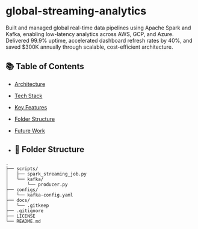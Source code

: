 # global-streaming-analytics
Built and managed global real-time data pipelines using Apache Spark and Kafka, enabling low-latency analytics across AWS, GCP, and Azure. Delivered 99.9% uptime, accelerated dashboard refresh rates by 40%, and saved $300K annually through scalable, cost-efficient architecture.

## 📚 Table of Contents

- [Architecture](#architecture)
- [Tech Stack](#tech-stack)
- [Key Features](#key-features)
- [Folder Structure](#folder-structure)
- [Future Work](#future-work)

- ## 📁 Folder Structure

```
.
├── scripts/
│   ├── spark_streaming_job.py
│   └── kafka/
│       └── producer.py
├── configs/
│   └── kafka-config.yaml
├── docs/
│   └── .gitkeep
├── .gitignore
├── LICENSE
└── README.md
```



